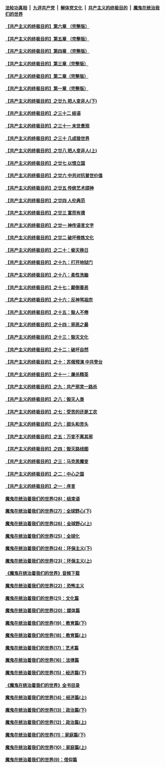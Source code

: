 

####  [法轮功真相](../../../../basic/blob/master/README.md?t=06191831) &nbsp;|&nbsp; [九评共产党](../../../../9ping.md/blob/master/README.md?t=06191831) &nbsp;|&nbsp; [解体党文化](../../../../jtdwh.md/blob/master/README.md?t=06191831)  &nbsp;|&nbsp; [共产主义的终极目的](../../../../gczydzjmd.md/blob/master/README.md?t=06191831) &nbsp;|&nbsp; [魔鬼在统治我们的世界](../../../../mgztzwmdsj.md/blob/master/README.md?t=06191831) 

#### [【共产主义的终极目的】第六章 （完整版）](../pages/nsc422/n11428913.md?t=06191831) 

#### [【共产主义的终极目的】第五章 （完整版）](../pages/nsc422/n11428912.md?t=06191831) 

#### [【共产主义的终极目的】第四章 （完整版）](../pages/nsc422/n11428907.md?t=06191831) 

#### [【共产主义的终极目的】第三章（完整版）](../pages/nsc422/n11428848.md?t=06191831) 

#### [【共产主义的终极目的】第二章（完整版）](../pages/nsc422/n11428831.md?t=06191831) 

#### [【共产主义的终极目的】第一章（完整版）](../pages/nsc422/n11417651.md?t=06191831) 

#### [【共产主义的终极目的】之廿九 把人变非人(下)](../pages/nsc422/n11344140.md?t=06191831) 

#### [【共产主义的终极目的】之三十二 结语](../pages/nsc422/n11360535.md?t=06191831) 

#### [【共产主义的终极目的】之三十一 末世景观](../pages/nsc422/n11351129.md?t=06191831) 

#### [【共产主义的终极目的】之三十 几成狼世界](../pages/nsc422/n11348280.md?t=06191831) 

#### [【共产主义的终极目的】之廿八 把人变非人(上)](../pages/nsc422/n11340492.md?t=06191831) 

#### [【共产主义的终极目的】之廿七 以恨立国](../pages/nsc422/n11336944.md?t=06191831) 

#### [【共产主义的终极目的】之廿六 中共对抗普世价值](../pages/nsc422/n11324785.md?t=06191831) 

#### [【共产主义的终极目的】之廿五 传统艺术颂神](../pages/nsc422/n11296396.md?t=06191831) 

#### [【共产主义的终极目的】之廿四 人伦典范](../pages/nsc422/n11296397.md?t=06191831) 

#### [【共产主义的终极目的】之廿三 富而有德](../pages/nsc422/n11283598.md?t=06191831) 

#### [【共产主义的终极目的】之廿一 神传语言文字](../pages/nsc422/n11263265.md?t=06191831) 

#### [【共产主义的终极目的】之廿二 破坏修炼文化](../pages/nsc422/n11245728.md?t=06191831) 

#### [【共产主义的终极目的】之二十：偷天换日](../pages/nsc422/n11238846.md?t=06191831) 

#### [【共产主义的终极目的】之十九：打开地狱门](../pages/nsc422/n11206376.md?t=06191831) 

#### [【共产主义的终极目的】之十八：柔性洗脑](../pages/nsc422/n11199994.md?t=06191831) 

#### [【共产主义的终极目的】之十七：颠倒善恶](../pages/nsc422/n11179782.md?t=06191831) 

#### [【共产主义的终极目的】之十六：反神骂祖宗](../pages/nsc422/n11166798.md?t=06191831) 

#### [【共产主义的终极目的】之十五：毁人不倦](../pages/nsc422/n11166792.md?t=06191831) 

#### [【共产主义的终极目的】之十四：邪恶之最](../pages/nsc422/n11150249.md?t=06191831) 

#### [【共产主义的终极目的】之十三：毁灭文化](../pages/nsc422/n11135227.md?t=06191831) 

#### [【共产主义的终极目的】之十二：破坏自然](../pages/nsc422/n11135214.md?t=06191831) 

#### [【共产主义的终极目的】之十：苏俄预演 中共登台](../pages/nsc422/n11118424.md?t=06191831) 

#### [【共产主义的终极目的】之十一：屠杀精英](../pages/nsc422/n11118442.md?t=06191831) 

#### [【共产主义的终极目的】之九：共产邪灵一路杀](../pages/nsc422/n11114139.md?t=06191831) 

#### [【共产主义的终极目的】之八：毁灭人类](../pages/nsc422/n11108503.md?t=06191831) 

#### [【共产主义的终极目的】之七：受苦的还是工农](../pages/nsc422/n11101809.md?t=06191831) 

#### [【共产主义的终极目的】之六：甜头和苦头](../pages/nsc422/n11096971.md?t=06191831) 

#### [【共产主义的终极目的】之五：万变不离其邪](../pages/nsc422/n11091285.md?t=06191831) 

#### [【共产主义的终极目的】之四：毁灭路线图](../pages/nsc422/n11086284.md?t=06191831) 

#### [【共产主义的终极目的】之三：马克思魔变](../pages/nsc422/n11061941.md?t=06191831) 

#### [【共产主义的终极目的】之二：中心之国](../pages/nsc422/n11047728.md?t=06191831) 

#### [【共产主义的终极目的】之一：序言](../pages/nsc422/n11086077.md?t=06191831) 

#### [魔鬼在统治着我们的世界(28)：结束语](../pages/nsc422/n10936246.md?t=06191831) 

#### [魔鬼在统治着我们的世界(27)：全球野心(下)](../pages/nsc422/n10928319.md?t=06191831) 

#### [魔鬼在统治着我们的世界(26)：全球野心(上)](../pages/nsc422/n10900318.md?t=06191831) 

#### [魔鬼在统治着我们的世界(25)：全球化](../pages/nsc422/n10788205.md?t=06191831) 

#### [魔鬼在统治着我们的世界(24)：环保主义(下)](../pages/nsc422/n10695307.md?t=06191831) 

#### [魔鬼在统治着我们的世界(23)：环保主义(上)](../pages/nsc422/n10688613.md?t=06191831) 

#### [《魔鬼在统治着我们的世界》音频下载](../pages/nsc422/n10635553.md?t=06191831) 

#### [魔鬼在统治着我们的世界(22)：恐怖主义](../pages/nsc422/n10614727.md?t=06191831) 

#### [魔鬼在统治着我们的世界(21)：文化篇](../pages/nsc422/n10597706.md?t=06191831) 

#### [魔鬼在统治着我们的世界(20)：媒体篇](../pages/nsc422/n10586579.md?t=06191831) 

#### [魔鬼在统治着我们的世界(19)：教育篇(下)](../pages/nsc422/n10564808.md?t=06191831) 

#### [魔鬼在统治着我们的世界(18)：教育篇(上)](../pages/nsc422/n10526970.md?t=06191831) 

#### [魔鬼在统治着我们的世界(17)：艺术篇](../pages/nsc422/n10499093.md?t=06191831) 

#### [魔鬼在统治着我们的世界(16)：法律篇](../pages/nsc422/n10485969.md?t=06191831) 

#### [魔鬼在统治着我们的世界(15)：经济篇(下)](../pages/nsc422/n10469975.md?t=06191831) 

#### [《魔鬼在统治着我们的世界》全书目录](../pages/nsc422/n10464261.md?t=06191831) 

#### [魔鬼在统治着我们的世界(14)：经济篇(上)](../pages/nsc422/n10457370.md?t=06191831) 

#### [魔鬼在统治着我们的世界(13)：政治篇(下)](../pages/nsc422/n10448270.md?t=06191831) 

#### [魔鬼在统治着我们的世界(12)：政治篇(上)](../pages/nsc422/n10444576.md?t=06191831) 

#### [魔鬼在统治着我们的世界(11)：家庭篇(下)](../pages/nsc422/n10440961.md?t=06191831) 

#### [魔鬼在统治着我们的世界(10)：家庭篇(上)](../pages/nsc422/n10435448.md?t=06191831) 

#### [魔鬼在统治着我们的世界(9)：信仰篇](../pages/nsc422/n10432159.md?t=06191831) 

